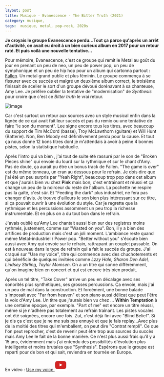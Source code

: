 ```yaml
---
layout: post
title: Musique - Evanescence - The Bitter Truth (2021)
category: musique, 
tags:  musique, metal, pop-rock, 2020s
---
```


**Je croyais le groupe Evanescence perdu...Tout ça parce qu'après un arrêt d'activité, on avait eu droit à un bien curieux album en 2017 pour un retour raté. Et puis voilà une nouvelle tentative...**

Pour mémoire, Evanescence, c'est ce groupe qui remit le Metal au goût du jour en prenant un peu de neo, un peu de power pop, un peu de symphonique et un peu de hip hop pour un album qui cartonna partout : [Fallen](https://www.cheziceman.fr/2009/evanescence-fallen/). Un metal grand public et plus féminin. Le groupe commença à se fissurer avec ce succès et malgré un deuxième album correct, le troisième finissait de sceller le sort d'un groupe dévoué dorénavant à sa chanteuse, Amy Lee. Je préfère oublier la tentative de "modernisation" de *Synthesis* pour croire que c'est ce *Bitter truth* le vrai retour. 

![image](https://filedn.eu/llqi9IBxlYouGRXYG2xlROb/img/2021/evabitter.jpg)

Car c'est surtout un retour aux sources avec un style musical enfin dans la lignée de ce qui avait fait leur succès et pas du remix ou une tentative de faire "le son du moment". Lee signe encore tous les titres, avec beaucoup du support de Tim McCord (basse), Troy McLawthorn (guitare) et Will Hunt (Batterie). Non, Ben Moody est définitivement perdu pour la cause. Et tout ça nous donne 12 bons titres dont je m'attendais à avoir à peine 4 bonnes pistes, selon la statistique habituelle.

Après l'intro qui va bien , j'ai tout de suite été rassuré par le son de "Broken Pieces shine" qui envoie du lourd sur la rythmique et sur le chant d'Amy. Pas de doute, ça aurait pu être un bonus track de Fallen. "The game is over" est du même tonneau, un cran au dessous pour le refrain. Je dois dire que j'ai été un peu surpris par "Yeah Right", beaucoup trop pop dans cet album et que j'aurais bien vu chez **Pink** mais bon, c'est entraînant et réussi et ça change un peu de la noirceur du reste de l'album. La pochette ne respire pas la gaîté, c'est sûr. Et "Feeding the dark" plus industriel, ne fera pas changer d'avis. Je trouve d'ailleurs le son bien plus intéressant sur ce titre, si ça pouvait ouvrir à une évolution du style. Car je regrette que la rythmique et les percussions assomment un peu trop la richesse instrumentale. Et en plus on a du tout bon dans le refrain. 

J'avais oublié qu'Amy Lee chantait aussi bien sur des registres moins rythmés, justement, comme sur "Wasted on you". Bon, il y a bien des artifices de production mais c'est un joli moment. L'ambiance reste quand même Metal-industriel / Power pop. "Better without you" s'écoute bien aussi avec Amy qui envoie sur le refrain, rattrapant un couplet passable. On est à nouveau dans le type de refrain qui a fait le succès du groupe. J'ai craqué sur "Use my voice", titre qui commence avec des chuchotements et qui bénéficie de quelques invitées comme *Lzzy Hale, Sharon Den Adel, Lindsey Stirling, Taylor Momsen*. On a un titre qui sonne différemment, qu'on imagine bien en concert et qui est encore très bien produit. 

Après un tel titre, "Take Cover" arrive un peu en décalage avec ses sonorités plus synthétiques, ses grosses percussions. Ça envoie, mais j'ai un peu de mal dans la construction. Et forcément, une bonne balade s'imposait avec "Far from heaven" et son piano aussi délicat que peut l'être la voix d'Amy Lee. Un titre que j'aurais bien vu chez ... **Within Temptation** à une certaine époque, par exemple. "Part of me" est encore un titre réussi, même si je n'adhère pas totalement au refrain traînant. Les pistes vocales ont été soignées, encore une fois. Zut, c'est déjà fini avec "Blind Belief". Si je dis ça c'est que je ne me suis pas ennuyé et que je fais replay...Avec plus de la moitié des titres qui m'emballent, on peut dire "Contrat rempli". Ce que l'on peut reprocher, c'est de revenir peut être trop aux sources du succès mais Amy Lee le fait de la bonne manière. Ce n'est plus aussi frais qu'il y a 15 ans, évidemment mais j'ai entendu des possibilités d'évolution plus intelligente et moins brutales que "Synthesis". Espérons que le groupe est reparti pour de bon et qui sait, reviendra en tournée en Europe. 


En video : [Use my voice ![video](/images/youtube.png)](https://www.youtube.com/watch?v=1KAa5woluuM)
